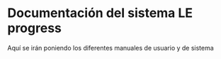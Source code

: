 # Documentación del sistema LE progress
Aquí se irán poniendo los diferentes manuales de usuario y de sistema

